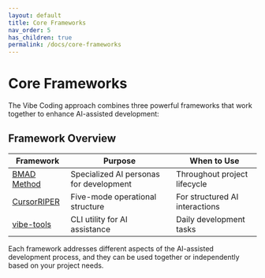 ```yaml
---
layout: default
title: Core Frameworks
nav_order: 5
has_children: true
permalink: /docs/core-frameworks
---
```


# Core Frameworks

The Vibe Coding approach combines three powerful frameworks that work together to enhance AI-assisted development:

## Framework Overview

| Framework | Purpose | When to Use |
|---------|------|-------------|
| [BMAD Method](./docs/core-frameworks/bmad-method) | Specialized AI personas for development | Throughout project lifecycle |
| [CursorRIPER](./docs/core-frameworks/cursor-riper) | Five-mode operational structure | For structured AI interactions |
| [vibe-tools](./docs/core-frameworks/vibe-tools) | CLI utility for AI assistance | Daily development tasks |

Each framework addresses different aspects of the AI-assisted development process, and they can be used together or independently based on your project needs.

